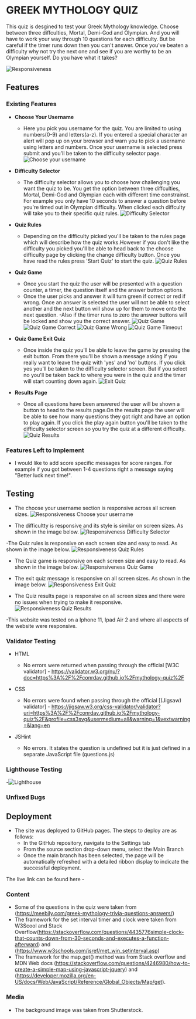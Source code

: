 # GREEK MYTHOLOGY QUIZ

This quiz is desgined to test your Greek Mythology knowledge. Choose between three diffculties, Mortal, Demi-God and Olympian. And you will have to work your way through 10 questions for each difficulty. But be careful if the timer runs down then you can't answer. Once you've beaten a difficulty why not try the next one and see if you are worthy to be an Olympian yourself. Do you have what it takes?

![Responsiveness](/assets/images/responive-display.webp)

## Features

### Existing Features

- __Choose Your Username__

    - Here you pick you username for the quiz. You are limited to using numbers(0-9) and letters(a-z). If you entered a special character an alert will pop up on your browser and warn you to pick a username using letters and numbers. Once your username is selected press submit and you'll be taken to the difficulty selector page.
    ![Choose your username](/assets/images/create-username-page.webp)

- __Difficulty Selector__

    - The difficulty selector allows you to choose how challenging you want the quiz to be. You get the option between three diffculties, Mortal, Demi-God and Olympian each with different time constrainst. For example you only have 10 seconds to answer a question before you're timed out in Olympian difficulty. When clicked each diffculty will take you to their specific quiz rules.
    ![Difficulty Selector](/assets/images/diifculty-selector-page.webp)

- __Quiz Rules__

  - Depending on the difficulty picked you'll be taken to the rules page which will describe how the quiz works.However if you don't like the difficulty you picked you'll be able to head back to the choose difficulty page by clicking the change difficulty button. Once you have read the rules press 'Start Quiz' to start the quiz.
  ![Quiz Rules](/assets/images/rules-page.webp)

- __Quiz Game__ 

  - Once you start the quiz the user will be presented with a question counter, a timer, the question itself and the answer button options.
  - Once the user picks and answer it will turn green if correct or red if wrong. Once an answer is selected the user will not be able to select another and the next button will show up for them to move onto the next question.
  -Also if the timer runs to zero the answer buttons will be locked and show you the correct answer.
  ![Quiz Game](/assets/images/quiz-game.webp)
  ![Quiz Game Correct](/assets/images/quiz-game-correct-answer.webp)
  ![Quiz Game Wrong](/assets/images/quiz-game-wrong-answer.webp)
  ![Quiz Game Timeout](/assets/images/quiz-game-timeout.webp)

- __Quiz Game Exit Quiz__ 

  - Once inside the quiz you'll be able to leave the game by pressing the exit button. From there you'll be shown a message asking if you really want to leave the quiz with 'yes' and 'no' buttons. If you click yes you'll be taken to the difficulty selector screen. But if you select no you'll be taken back to where you were in the quiz and the timer will start counting down again.
  ![Exit Quiz](/assets/images/quiz-game-exit.webp)

- __Results Page__

  - Once all questions have been answered the user will be shown a button to head to the results page.On the results page the user will be able to see how many questions they got right and have an option to play again. If you click the play again button you'll be taken to the difficulty selector screen so you try the quiz at a different difficulty.
  ![Quiz Results](/assets/images/quiz-game-results.webp)

 ### Features Left to Implement
 
 - I would like to add score specific messages for score ranges. For example if you got between 1-4 questions right a message saying "Better luck next time!".


## Testing 

- The choose your username section is responsive across all screen sizes.
![Responsiveness Choose your username](/assets/images/responive-display.webp)

- The difficultty is responsive and its style is similar on screen sizes. As shown in the image below.
![Responsiveness Difficulty Selector](/assets/images/difficulty-selector.webp)

-The Quiz rules is responsive on each screen size and easy to read. As shown in the image below.
![Responsiveness Quiz Rules](/assets/images/responsive-rules.webp)

- The Quiz game is responsive on each screen size and easy to read. As shown in the image below.
![Responsiveness Quiz Game](/assets/images/responsive-quiz-game.webp)

- The exit quiz message is responsive on all screen sizes. As shown in the image below.
![Responsiveness Exit Quiz](/assets/images/responsive-exit.webp)

- The Quiz results page is responsive on all screen sizes and there were no issues when trying to make it responsive.
![Responsiveness Quiz Results](/assets/images/responsive-results.webp)

-This website was tested on a Iphone 11, Ipad Air 2 and  where all aspects of the website were responsive.


### Validator Testing 

- HTML
  - No errors were returned when passing through the official [W3C validator] - https://validator.w3.org/nu/?doc=https%3A%2F%2Fconrdav.github.io%2Fmythology-quiz%2F

- CSS
  - No errors were found when passing through the official [(Jigsaw) validator] - https://jigsaw.w3.org/css-validator/validator?uri=https%3A%2F%2Fconrdav.github.io%2Fmythology-quiz%2F&profile=css3svg&usermedium=all&warning=1&vextwarning=&lang=en

- JSHint
  - No errors. It states the question is undefined but it is just defined in a separate JavaScript file (questions.js)

### Lighthouse Testing
-![Lighthouse](/assets/images/lighthouse.webp)

### Unfixed Bugs


## Deployment

- The site was deployed to GitHub pages. The steps to deploy are as follows: 
  - In the GitHub repository, navigate to the Settings tab 
  - From the source section drop-down menu, select the Main Branch
  - Once the main branch has been selected, the page will be automatically refreshed with a detailed ribbon display to indicate the successful deployment. 

The live link can be found here - 

### Content 
- Some of the questions in the quiz were taken from (https://meebily.com/greek-mythology-trivia-questions-answers/)
- The framework for the set interval timer and clock were taken from W3Scool and Stack Overflow(https://stackoverflow.com/questions/4435776simple-clock-that-counts-down-from-30-seconds-and-executes-a-function-afterward) and (https://www.w3schools.com/jsref/met_win_setinterval.asp)
- The framework for the map.get() method was from Stack overflow and MDN Web docs (https://stackoverflow.com/questions/4246980/how-to-create-a-simple-map-using-javascript-jquery) and (https://developer.mozilla.org/en-US/docs/Web/JavaScript/Reference/Global_Objects/Map/get).


### Media
- The background image was taken from Shutterstock.



